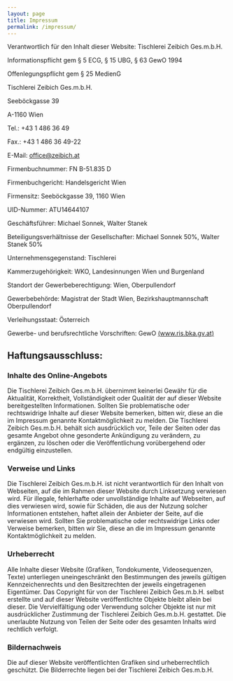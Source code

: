 ```yaml
---
layout: page
title: Impressum
permalink: /impressum/
---
```


Verantwortlich für den Inhalt dieser Website: Tischlerei Zeibich Ges.m.b.H.



<p>Informationspflicht gem § 5 ECG, § 15 UBG, § 63 GewO 1994

Offenlegungspflicht gem § 25 MedienG
</p>


<p>Tischlerei Zeibich Ges.m.b.H.

Seeböckgasse 39

A-1160 Wien

Tel.: +43 1 486 36 49

Fax.: +43 1 486 36 49-22

E-Mail: office@zeibich.at
</p>


<p>Firmenbuchnummer: FN B-51.835 D

Firmenbuchgericht: Handelsgericht Wien

Firmensitz: Seeböckgasse 39, 1160 Wien

UID-Nummer: ATU14644107

Geschäftsführer: Michael Sonnek, Walter Stanek

Beteiligungsverhältnisse der Gesellschafter: Michael Sonnek 50%, Walter Stanek 50%
</p>


<p>Unternehmensgegenstand: Tischlerei

Kammerzugehörigkeit: WKO, Landesinnungen Wien und Burgenland

Standort der Gewerbeberechtigung: Wien, Oberpullendorf

Gewerbebehörde: Magistrat der Stadt Wien, Bezirkshauptmannschaft Oberpullendorf

Verleihungsstaat: Österreich

Gewerbe- und berufsrechtliche Vorschriften: GewO [(www.ris.bka.gv.at)](http://www.ris.bka.gv.at/)
</p>



## Haftungsausschluss:<br>

### Inhalte des Online-Angebots<br>
Die Tischlerei Zeibich Ges.m.b.H. übernimmt keinerlei Gewähr für die Aktualität, Korrektheit, Vollständigkeit oder Qualität der auf dieser Website bereitgestellten Informationen. Sollten Sie problematische oder rechtswidrige Inhalte auf dieser Website bemerken, bitten wir, diese an die im Impressum genannte Kontaktmöglichkeit  zu melden. Die Tischlerei Zeibich Ges.m.b.H. behält sich ausdrücklich vor, Teile der Seiten oder das gesamte Angebot ohne gesonderte Ankündigung zu verändern, zu ergänzen, zu löschen oder die Veröffentlichung vorübergehend oder endgültig einzustellen. 

### Verweise und Links<br>
Die Tischlerei Zeibich Ges.m.b.H. ist nicht verantwortlich für den Inhalt von Webseiten, auf die im Rahmen dieser Website durch Linksetzung verwiesen wird. Für illegale, fehlerhafte oder unvollständige Inhalte auf Webseiten, auf dies verwiesen wird, sowie für Schäden, die aus der Nutzung solcher Informationen entstehen, haftet allein der Anbieter der Seite, auf die verwiesen wird. Sollten Sie problematische oder rechtswidrige Links oder Verweise bemerken, bitten wir Sie, diese an die im Impressum genannte Kontaktmöglichkeit zu melden. 

### Urheberrecht<br>
Alle Inhalte dieser Website (Grafiken, Tondokumente, Videosequenzen, Texte) unterliegen uneingeschränkt den Bestimmungen des jeweils gültigen Kennzeichenrechts und den Besitzrechten der jeweils eingetragenen Eigentümer. Das Copyright für von der Tischlerei Zeibich Ges.m.b.H. selbst erstellte und auf dieser Website veröffentlichte Objekte bleibt allein bei dieser. Die Vervielfältigung oder Verwendung solcher Objekte ist nur mit ausdrücklicher Zustimmung der Tischlerei Zeibich Ges.m.b.H. gestattet. Die unerlaubte Nutzung von Teilen der Seite oder des gesamten Inhalts wird rechtlich verfolgt. 

### Bildernachweis<br>
Die auf dieser Website veröffentlichten Grafiken sind urheberrechtlich geschützt. Die Bilderrechte liegen bei der Tischlerei Zeibich Ges.m.b.H.

